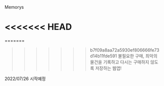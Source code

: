 Memorys

<<<<<<< HEAD
=======
=======
>>>>>>> b7f09a8aa72a5930ef806666fe73d14b11fde591
불필요한 구매, 최악의 물건을 기록하고 다시는 구매하지 않도록 저장하는 웹앱!

2022/07/26 시작예정
